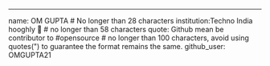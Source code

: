 ---
name: OM GUPTA # No longer than 28 characters
institution:Techno India hooghly 🚩 # no longer than 58 characters
quote: Github mean be contributor to #opensource  # no longer than 100 characters, avoid using quotes(") to guarantee the format remains the same.
github_user: OMGUPTA21
